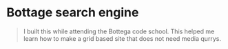# Bottage search engine

> I built this while attending the Bottega code school. This helped me learn how to make a grid based site that does not need media qurrys.
